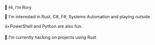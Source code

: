 👋 Hi, I’m Rory

👀 I’m interested in Rust, C#, F#, Systems Automation and playing outside

👍 PowerShell and Python are also fun.

🌱 I’m currently hacking on projects using Rust
<!-- - 💞️ I’m looking to collaborate on ... -->
<!-- - 📫 How to reach me ...   -->

<!---
rchap4/rchap4 is a ✨ special ✨ repository because its `README.md` (this file) appears on your GitHub profile.
You can click the Preview link to take a look at your changes.
--->
